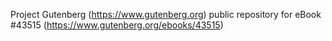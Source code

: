 Project Gutenberg (https://www.gutenberg.org) public repository for eBook #43515 (https://www.gutenberg.org/ebooks/43515)
